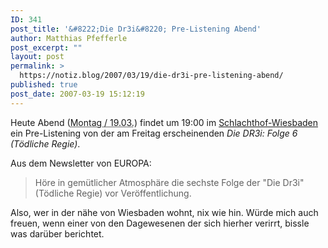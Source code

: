 ```yaml
---
ID: 341
post_title: '&#8222;Die Dr3i&#8220; Pre-Listening Abend'
author: Matthias Pfefferle
post_excerpt: ""
layout: post
permalink: >
  https://notiz.blog/2007/03/19/die-dr3i-pre-listening-abend/
published: true
post_date: 2007-03-19 15:12:19
---
```

<!-- wp:paragraph -->
<p>Heute Abend (<abbr title="2007-03-19T19:00:00">Montag / 19.03.</abbr>) findet um 19:00 im <a href="http://www.schlachthof-wiesbaden.de/content/view/72/1/">Schlachthof-Wiesbaden</a> ein Pre-Listening von der am Freitag erscheinenden <em>Die DR3i: Folge 6 (Tödliche Regie)</em>.</p>
<!-- /wp:paragraph -->

<!-- wp:paragraph -->
<p>Aus dem Newsletter von EUROPA:</p>
<!-- /wp:paragraph -->

<!-- wp:quote -->
<blockquote class="wp-block-quote">
	<p>Höre in gemütlicher Atmosphäre die sechste Folge der "Die Dr3i" (Tödliche Regie) vor Veröffentlichung.</p>
</blockquote>
<!-- /wp:quote -->

<!-- wp:paragraph -->
<p>Also, wer in der nähe von Wiesbaden wohnt, nix wie hin. Würde mich auch freuen, wenn einer von den Dagewesenen der sich hierher verirrt, bissle was darüber berichtet.</p>
<!-- /wp:paragraph -->